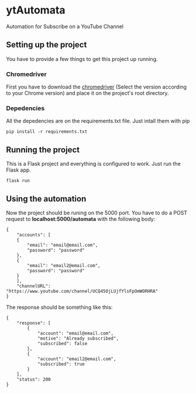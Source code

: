 # ytAutomata
Automation for Subscribe on a YouTube Channel

## Setting up the project

You have to provide a few things to get this project up running.

### Chromedriver

First you have to download the [chromedriver](http://chromedriver.chromium.org/downloads) (Select the version according to your Chrome version) and place it on the project's root directory.

### Depedencies

All the depedencies are on the requirements.txt file. Just intall them with pip

```
pip install -r requirements.txt
```

## Running the project

This is a Flask project and everything is configured to work. Just run the Flask app.

```
flask run
```

## Using the automation

Now the project should be runing on the 5000 port. You have to do a POST request to **localhost:5000/automata** with the following body:

```
{
    "accounts": [
	{
	    "email": "email@email.com",
	    "password": "password"
	},
	{
	    "email": "email2@email.com",
	    "password": "password"
	}
    ],
    "channelURL": "https://www.youtube.com/channel/UCQ45OjLUjfYlsFpOmWORHRA"
}
```

The response should be something like this:

```
{
    "response": [
        {
            "account": "email@email.com",
            "motive": "Already subscribed",
            "subscribed": false
        },
        {
            "account": "email2@email.com",
            "subscribed": true
        }
    ],
    "status": 200
}
```
